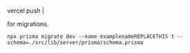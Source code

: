vercel push |

for migrations
```
npx prisma migrate dev --name examplenameREPLACETHIS t --schema=./src/lib/server/prisma/schema.prisma
```